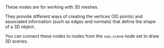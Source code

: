 These nodes are for working with 3D meshes. 

They provide different ways of creating the vertices (3D points) and associated information (such as edges and normals) that define the shape of a 3D object. 

You can connect these nodes to nodes from the `vuo.scene` node set to draw 3D scenes. 
